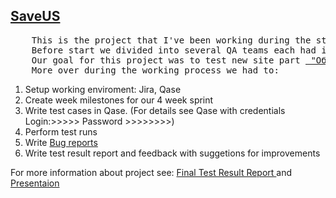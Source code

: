<h2> <a href="https://saveus.by/">SaveUS</a></h2>
<pre>
    This is the project that I've been working during the study at the IT-Academy.
    Before start we divided into several QA teams each had its own task.
    Our goal for this project was to test new site part <a href="https://saveus.by/knowledge-base"> "Объявления" </a>. 
    More over during the working process we had to: 
</pre>
<ol>
    <li> Setup working enviroment: Jira, Qase </li>
    <li> Create week milestones for our 4 week sprint </li>
    <li> Write test cases in Qase. (For details see Qase with credentials Login:>>>>> Password >>>>>>>>) </li>
    <li> Perform test runs </li>
    <li> Write  <a href="https://docs.google.com/spreadsheets/d/1u1ZPyC1xUM_61AtO2Bjrr4Gmhfn3Xq2Q/edit#gid=1360196638"> Bug reports </a> </li>
    <li> Write test result report and feedback with suggetions for improvements </li>
</ol>
For more information about project see: <a href="https://docs.google.com/document/d/1YdpfGgaedHNA9jOt4mfe355GSTDSyttA/edit?usp=sharing&ouid=111789381708068648588&rtpof=true&sd=true"> Final Test Result Report </a> and <a href="https://docs.google.com/presentation/d/1aXNBEQ8NjgNoi_Q6_0yeKTIN7LLCc97T/edit#slide=id.p1"> Presentaion </a>

